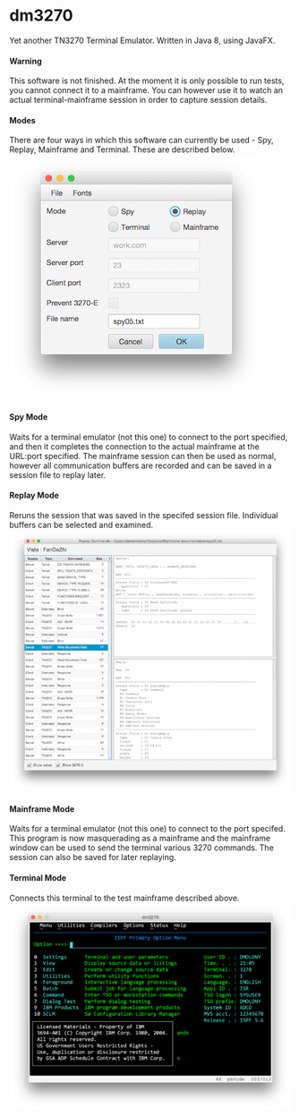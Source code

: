 # dm3270
Yet another TN3270 Terminal Emulator. Written in Java 8, using JavaFX.
#### Warning
This software is not finished. At the moment it is only possible to run tests, you cannot connect it to a mainframe. You can however use it to watch an actual terminal-mainframe session in order to capture session details.
#### Modes
There are four ways in which this software can currently be used - Spy, Replay, Mainframe and Terminal. These are described below.
![Initial screen](main1.png?raw=true "initial screen")
#### Spy Mode
Waits for a terminal emulator (not this one) to connect to the port specified, and then it completes the connection to the actual mainframe at the URL:port specified. The mainframe session can then be used as normal, however all communication buffers are recorded and can be saved in a session file to replay later.
#### Replay Mode
Reruns the session that was saved in the specifed session file. Individual buffers can be selected and examined.
![Replay screen](replay.png?raw=true "replay screen")
#### Mainframe Mode
Waits for a terminal emulator (not this one) to connect to the port specifed. This program is now masquerading as a mainframe and the mainframe window can be used to send the terminal various 3270 commands. The session can also be saved for later replaying.
#### Terminal Mode
Connects this terminal to the test mainframe described above.
![Terminal screen](console.png?raw=true "dm3270")
